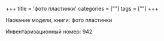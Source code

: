 +++
title = 'фото пластинки'
categories = [""]
tags = [""]
+++

Название модели, книги: фото пластинки

Инвентаризационный номер: 942

